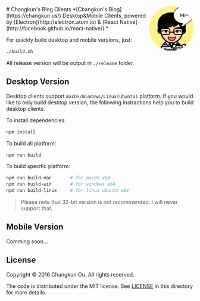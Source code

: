 <img src="logo.png" alt="logo" height="120" align="right" />
# Changkun's Blog Clients
*[Changkun's Blog](https://changkun.us/) Desktop&Mobile Clients, powered by [Electron](http://electron.atom.io) & [React Native](http://facebook.github.io/react-native/).*

For quickly build desktop and mobile versions, just:

```bash
./build.sh
```

All release version will be output in `./release` folder.

## Desktop Version

Desktop clients support `macOS/Windows/Linux(Ubuntu)` platform. If you would like to only build desktop version, the following instractions help you to build desktop clients.

To install dependencies:

```bash
npm install
```

To build all platform:

```bash
npm run build
```

To build specific platform:

```bash
npm run build-mac       # for macOS x64
npm run build-win       # for windows x64
npm run build-linux     # for linux ubuntu x64
```

> Please note that 32-bit version is not recommended, I will never support that.

## Mobile Version

Comming soon...


## License

Copyright &copy; 2016 Changkun Ou. All rights reserved.

The code is distributed under the MIT license. See [LICENSE](./LICENSE) in this directory for more details.



